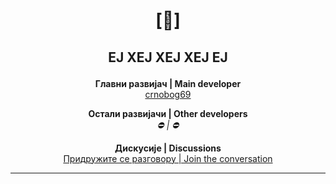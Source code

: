 # <p align="center"> [🔻] </p>

## <p align="center">ЕЈ ХЕЈ ХЕЈ ХЕЈ ЕЈ</p>

<p align="center">
  <strong>Главни развијач | Main developer</strong><br>
  <a href="https://github.com/crnobog69">crnobog69</a>
</p>

<p align="center">
  <strong>Остали развијачи | Other developers</strong><br>
  <em>⛔ | ⛔</em>
</p>

<p align="center">
  <strong>Дискусије | Discussions</strong><br>
  <a href="https://github.com/orgs/Stabilistatpakt/discussions">Придружите се разговору | Join the conversation</a>
</p>

---
